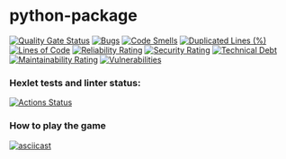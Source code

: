 # python-package

[![Quality Gate Status](https://sonarcloud.io/api/project_badges/measure?project=igorK1977_python-project-49&metric=alert_status)](https://sonarcloud.io/summary/new_code?id=igorK1977_python-project-49)
[![Bugs](https://sonarcloud.io/api/project_badges/measure?project=igorK1977_python-project-49&metric=bugs)](https://sonarcloud.io/summary/new_code?id=igorK1977_python-project-49)
[![Code Smells](https://sonarcloud.io/api/project_badges/measure?project=igorK1977_python-project-49&metric=code_smells)](https://sonarcloud.io/summary/new_code?id=igorK1977_python-project-49)
[![Duplicated Lines (%)](https://sonarcloud.io/api/project_badges/measure?project=igorK1977_python-project-49&metric=duplicated_lines_density)](https://sonarcloud.io/summary/new_code?id=igorK1977_python-project-49)
[![Lines of Code](https://sonarcloud.io/api/project_badges/measure?project=igorK1977_python-project-49&metric=ncloc)](https://sonarcloud.io/summary/new_code?id=igorK1977_python-project-49)
[![Reliability Rating](https://sonarcloud.io/api/project_badges/measure?project=igorK1977_python-project-49&metric=reliability_rating)](https://sonarcloud.io/summary/new_code?id=igorK1977_python-project-49)
[![Security Rating](https://sonarcloud.io/api/project_badges/measure?project=igorK1977_python-project-49&metric=security_rating)](https://sonarcloud.io/summary/new_code?id=igorK1977_python-project-49)
[![Technical Debt](https://sonarcloud.io/api/project_badges/measure?project=igorK1977_python-project-49&metric=sqale_index)](https://sonarcloud.io/summary/new_code?id=igorK1977_python-project-49)
[![Maintainability Rating](https://sonarcloud.io/api/project_badges/measure?project=igorK1977_python-project-49&metric=sqale_rating)](https://sonarcloud.io/summary/new_code?id=igorK1977_python-project-49)
[![Vulnerabilities](https://sonarcloud.io/api/project_badges/measure?project=igorK1977_python-project-49&metric=vulnerabilities)](https://sonarcloud.io/summary/new_code?id=igorK1977_python-project-49)

### Hexlet tests and linter status:
[![Actions Status](https://github.com/igorK1977/python-project-49/actions/workflows/hexlet-check.yml/badge.svg)](https://github.com/igorK1977/python-project-49/actions)

### How to play the game
[![asciicast](https://asciinema.org/a/NEiY0RAYgaF9QMEwTUWscx9Wh.svg)](https://asciinema.org/a/NEiY0RAYgaF9QMEwTUWscx9Wh)
